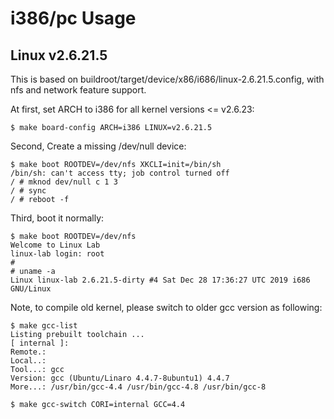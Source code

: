 
# i386/pc Usage

## Linux v2.6.21.5

This is based on buildroot/target/device/x86/i686/linux-2.6.21.5.config, with nfs and network feature support.

At first, set ARCH to i386 for all kernel versions <= v2.6.23:

    $ make board-config ARCH=i386 LINUX=v2.6.21.5

Second, Create a missing /dev/null device:

    $ make boot ROOTDEV=/dev/nfs XKCLI=init=/bin/sh
    /bin/sh: can't access tty; job control turned off
    / # mknod dev/null c 1 3
    / # sync
    / # reboot -f

Third, boot it normally:

    $ make boot ROOTDEV=/dev/nfs
    Welcome to Linux Lab
    linux-lab login: root
    #
    # uname -a
    Linux linux-lab 2.6.21.5-dirty #4 Sat Dec 28 17:36:27 UTC 2019 i686 GNU/Linux

Note, to compile old kernel, please switch to older gcc version as following:

    $ make gcc-list
    Listing prebuilt toolchain ...
    [ internal ]:
    Remote.:
    Local..:
    Tool...: gcc
    Version: gcc (Ubuntu/Linaro 4.4.7-8ubuntu1) 4.4.7
    More...: /usr/bin/gcc-4.4 /usr/bin/gcc-4.8 /usr/bin/gcc-8

    $ make gcc-switch CORI=internal GCC=4.4
